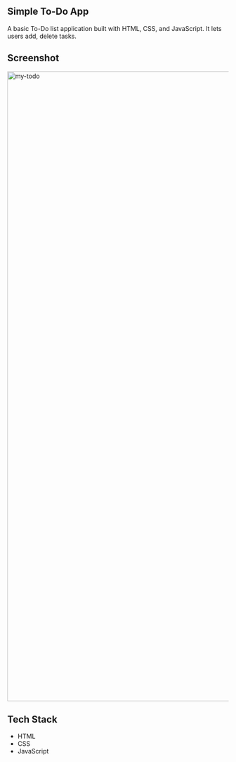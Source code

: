 ## Simple To-Do App
A basic To-Do list application built with HTML, CSS, and JavaScript. 
It lets users add, delete tasks.

## Screenshot
<img width="1432" alt="my-todo" src="https://github.com/user-attachments/assets/de4f4030-b25f-46ca-ad5f-ae690c6a4782" />

## Tech Stack
- HTML
- CSS
- JavaScript

